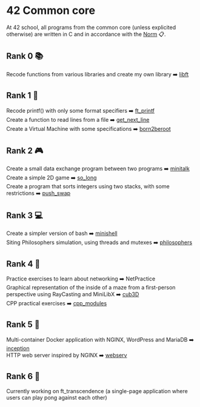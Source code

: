 # 42 Common core
At 42 school, all programs from the common core (unless explicited otherwise) are written in C and in accordance with the [Norm](https://github.com/42School/norminette/blob/master/pdf/en.norm.pdf) 📋.

## Rank 0 📚
Recode functions from various libraries and create my own library ➡️ [libft](https://github.com/damachad/42_libft)

## Rank 1 📝
Recode printf() with only some format specifiers ➡️ [ft_printf](https://github.com/damachad/42_ft_printf)   
Create a function to read lines from a file ➡️ [get_next_line](https://github.com/damachad/42_get_next_line)   
Create a Virtual Machine with some specifications ➡️ [born2beroot](https://github.com/damachad/42_Born2beRoot)

## Rank 2 🎮
Create a small data exchange program between two programs ➡️ [minitalk](https://github.com/damachad/42_minitalk)   
Create a simple 2D game ➡️ [so_long](https://github.com/damachad/42_so_long)   
Create a program that sorts integers using two stacks, with some restrictions ➡️ [push_swap](https://github.com/damachad/42_push_swap)

## Rank 3 💻
Create a simpler version of bash ➡️ [minishell](https://github.com/damachad/42_minishell)   
Siting Philosophers simulation, using threads and mutexes ➡️ [philosophers](https://github.com/damachad/42_philosophers)

## Rank 4 🔄
Practice exercises to learn about networking ➡️ NetPractice   
Graphical representation of the inside of a maze from a first-person perspective using RayCasting and MiniLibX ➡️ [cub3D](https://github.com/damachad/42_cub3d)   
CPP practical exercises ➡️ [cpp_modules](https://github.com/damachad/42_cpp_modules)

## Rank 5 🐋
Multi-container Docker application with NGINX, WordPress and MariaDB ➡️ [inception](https://github.com/damachad/42_inception)   
HTTP web server inspired by NGINX ➡️ [webserv](https://github.com/damachad/42_webserv)

## Rank 6 🏓
Currently working on ft_transcendence (a single-page application where users can play pong against each other)
